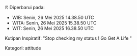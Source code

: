 ⏰ Diperbarui pada:
- WIB: Senin, 26 Mei 2025 14.38.50 UTC
- WITA: Senin, 26 Mei 2025 15.38.50 UTC
- WIT: Senin, 26 Mei 2025 16.38.50 UTC

Kutipan Inspiratif:
"Stop checking my status ! Go Get A Life "


Kategori: attitude

